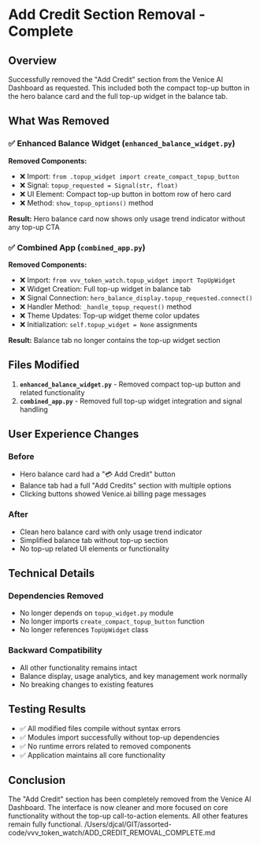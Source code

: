 # Add Credit Section Removal - Complete

## Overview

Successfully removed the "Add Credit" section from the Venice AI Dashboard as requested. This included both the compact top-up button in the hero balance card and the full top-up widget in the balance tab.

## What Was Removed

### ✅ Enhanced Balance Widget (`enhanced_balance_widget.py`)

**Removed Components:**
- ❌ Import: `from .topup_widget import create_compact_topup_button`
- ❌ Signal: `topup_requested = Signal(str, float)`
- ❌ UI Element: Compact top-up button in bottom row of hero card
- ❌ Method: `show_topup_options()` method

**Result:** Hero balance card now shows only usage trend indicator without any top-up CTA

### ✅ Combined App (`combined_app.py`)

**Removed Components:**
- ❌ Import: `from vvv_token_watch.topup_widget import TopUpWidget`
- ❌ Widget Creation: Full top-up widget in balance tab
- ❌ Signal Connection: `hero_balance_display.topup_requested.connect()`
- ❌ Handler Method: `_handle_topup_request()` method
- ❌ Theme Updates: Top-up widget theme color updates
- ❌ Initialization: `self.topup_widget = None` assignments

**Result:** Balance tab no longer contains the top-up widget section

## Files Modified

1. **`enhanced_balance_widget.py`** - Removed compact top-up button and related functionality
2. **`combined_app.py`** - Removed full top-up widget integration and signal handling

## User Experience Changes

### Before
- Hero balance card had a "💳 Add Credit" button
- Balance tab had a full "Add Credits" section with multiple options
- Clicking buttons showed Venice.ai billing page messages

### After
- Clean hero balance card with only usage trend indicator
- Simplified balance tab without top-up section
- No top-up related UI elements or functionality

## Technical Details

### Dependencies Removed
- No longer depends on `topup_widget.py` module
- No longer imports `create_compact_topup_button` function
- No longer references `TopUpWidget` class

### Backward Compatibility
- All other functionality remains intact
- Balance display, usage analytics, and key management work normally
- No breaking changes to existing features

## Testing Results

- ✅ All modified files compile without syntax errors
- ✅ Modules import successfully without top-up dependencies
- ✅ No runtime errors related to removed components
- ✅ Application maintains all core functionality

## Conclusion

The "Add Credit" section has been completely removed from the Venice AI Dashboard. The interface is now cleaner and more focused on core functionality without the top-up call-to-action elements. All other features remain fully functional.</content>
<parameter name="filePath">/Users/djcal/GIT/assorted-code/vvv_token_watch/ADD_CREDIT_REMOVAL_COMPLETE.md